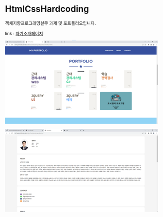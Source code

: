 # HtmlCssHardcoding

객체지향프로그래밍실무 과제 및 포트폴리오입니다.

link : [자기소개페이지](https://introducerhw.netlify.app/)


![Alt text](./img/1.png "미리보기1")



![Alt text](./img/2.png "미리보기2")



[자기소개페이지]: https://fbgkdn2484.github.io/HtmlCssHardcoding/ "my site"


